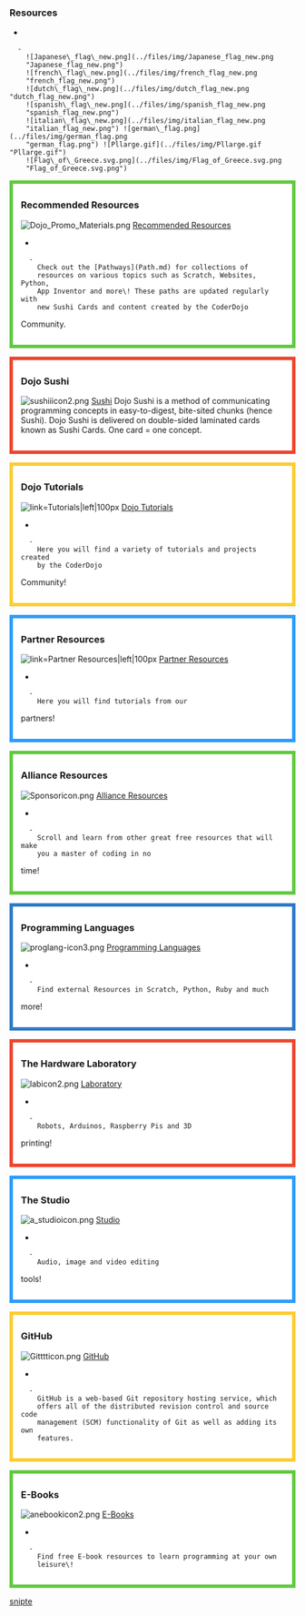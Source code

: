 ### Resources

  - 
    
      -   
        ![Japanese\_flag\_new.png](../files/img/Japanese_flag_new.png
        "Japanese_flag_new.png")
        ![french\_flag\_new.png](../files/img/french_flag_new.png
        "french_flag_new.png")
        ![dutch\_flag\_new.png](../files/img/dutch_flag_new.png "dutch_flag_new.png")
        ![spanish\_flag\_new.png](../files/img/spanish_flag_new.png
        "spanish_flag_new.png")
        ![italian\_flag\_new.png](../files/img/italian_flag_new.png
        "italian_flag_new.png") ![german\_flag.png](../files/img/german_flag.png
        "german_flag.png") ![Pllarge.gif](../files/img/Pllarge.gif "Pllarge.gif")
        ![Flag\_of\_Greece.svg.png](../files/img/Flag_of_Greece.svg.png
        "Flag_of_Greece.svg.png")

  

<div style="margin:0; margin-top:0px; margin-bottom:15px; margin-right:0px; border:6px solid #61c93f; padding:.3em 1em 1em 1em; background-color:#FFFFFF;">

### Recommended Resources

![Dojo\_Promo\_Materials.png](../files/img/Dojo_Promo_Materials.png
"Dojo_Promo_Materials.png") [Recommended Resources](Learning_Paths.md)

  - 
    
      -   
        Check out the [Pathways](Path.md) for collections of
        resources on various topics such as Scratch, Websites, Python,
        App Inventor and more\! These paths are updated regularly with
        new Sushi Cards and content created by the CoderDojo
Community.

  

</div>

<div style="margin:0; margin-top:0px; margin-bottom:15px; margin-right:0px; border:6px solid #ed462f; padding:.3em 1em 1em 1em; background-color:#FFFFFF;">

### Dojo Sushi

![sushiiicon2.png](../files/img/sushiiicon2.png "sushiiicon2.png")
[Sushi](Sushi.md) Dojo Sushi is a
method of communicating programming concepts in easy-to-digest,
bite-sited chunks (hence Sushi). Dojo Sushi is delivered on double-sided
laminated cards known as Sushi Cards. One card = one
concept.  

</div>

<div style="margin:0; margin-top:0px; margin-bottom:15px; margin-right:0px; border:6px solid #fbcc33; padding:.3em 1em 1em 1em; background-color:#FFFFFF;">

### Dojo Tutorials

![ link=Tutorials|left|100px](../files/img/gradicon2.png
" link=Tutorials|left|100px") [Dojo Tutorials](Tutorials.md)

  - 
    
      -   
        Here you will find a variety of tutorials and projects created
        by the CoderDojo
Community\!

  

</div>

<div style="margin:0; margin-top:0px; margin-bottom:15px; margin-right:0px; border:6px solid #2c9cfb; padding:.3em 1em 1em 1em; background-color:#FFFFFF;">

### Partner Resources

![ link=Partner Resources|left|100px](../files/img/Alliancesicon2.png
" link=Partner Resources|left|100px") [Partner Resources](Partner_Resources.md)

  - 
    
      -   
        Here you will find tutorials from our
partners\!

  

</div>

<div style="margin:0; margin-top:0px; margin-bottom:15px; margin-right:0px; border:6px solid #61c93f; padding:.3em 1em 1em 1em; background-color:#FFFFFF;">

### Alliance Resources

![Sponsoricon.png](../files/img/Sponsoricon.png "Sponsoricon.png") [Alliance
Resources](Alliance_Resources.md)

  - 
    
      -   
        Scroll and learn from other great free resources that will make
        you a master of coding in no
time\!

  

</div>

<div style="margin:0; margin-top:0px; margin-bottom:15px; margin-right:0px; border:6px solid #2e7ac7; padding:.3em 1em 1em 1em; background-color:#FFFFFF;">

### Programming Languages

![proglang-icon3.png](../files/img/proglang-icon3.png "proglang-icon3.png")
[Programming Languages](Programming_Languages.md)

  - 
    
      -   
        Find external Resources in Scratch, Python, Ruby and much
more\!

  

</div>

<div style="margin:0; margin-top:0px; margin-bottom:15px; margin-right:0px; border:6px solid #ed462f; padding:.3em 1em 1em 1em; background-color:#FFFFFF;">

### The Hardware Laboratory

![labicon2.png](../files/img/labicon2.png "labicon2.png") [Laboratory](The_Hardware_Laboratory.md)

  - 
    
      -   
        Robots, Arduinos, Raspberry Pis and 3D
printing\!

  

</div>

<div style="margin:0; margin-top:0px; margin-bottom:15px; margin-right:0px; border:6px solid #2c9cfb; padding:.3em 1em 1em 1em; background-color:#FFFFFF;">

### The Studio

![a\_studioicon.png](../files/img/a_studioicon.png "a_studioicon.png")
[Studio](The_Studio.md)

  - 
    
      -   
        Audio, image and video editing
tools\!

  

</div>

<div style="margin:0; margin-top:0px; margin-bottom:15px; margin-right:0px; border:6px solid #fbcc33; padding:.3em 1em 1em 1em; background-color:#FFFFFF;">

### GitHub

![Gitttticon.png](../files/img/Gitttticon.png "Gitttticon.png") [GitHub](GitHub.md)

  - 
    
      -   
        GitHub is a web-based Git repository hosting service, which
        offers all of the distributed revision control and source code
        management (SCM) functionality of Git as well as adding its own
        features.

  

</div>

<div style="margin:0; margin-top:0px; margin-bottom:15px; margin-right:0px; border:6px solid #61c93f; padding:.3em 1em 1em 1em; background-color:#FFFFFF;">

### E-Books

![anebookicon2.png](../files/img/anebookicon2.png "anebookicon2.png")
[E-Books](E-Books.md)

  - 
    
      -   
        Find free E-book resources to learn programming at your own
        leisure\!

  

</div>

[snipte](snipte.md)
